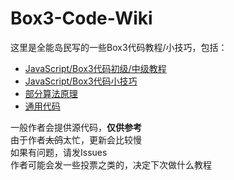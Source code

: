 # Box3-Code-Wiki
这里是全能岛民写的一些Box3代码教程/小技巧，包括：  
* [JavaScript/Box3代码初级/中级教程](#)  
* [JavaScript/Box3代码小技巧](#)  
* [部分算法原理](#)  
* [通用代码](./commonCode/index.md)

一般作者会提供源代码，**仅供参考**  
由于作者~~太鸽~~太忙，更新会比较慢  
如果有问题，请发Issues  
作者可能会发一些投票之类的，决定下次做什么教程
